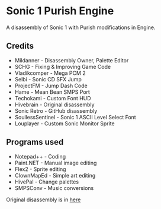 # Sonic 1 Purish Engine
A disassembly of Sonic 1 with Purish modifications in Engine.
## Credits
* Mildanner - Disassembly Owner, Palette Editor
* SCHG - Fixing & Improving Game Code
* Vladikcomper - Mega PCM 2
* Selbi - Sonic CD SFX Jump
* ProjectFM - Jump Dash Code
* Hame - Mean Bean SMPS Port
* Techokami - Custom Font HUD
* Hivebrain - Original disassembly
* Sonic Retro - GitHub disassembly
* SoullessSentinel - Sonic 1 ASCII Level Select Font
* Louplayer - Custom Sonic Monitor Sprite
## Programs used
* Notepad++ - Coding
* Paint.NET - Manual image editing
* Flex2 - Sprite editing
* ClownMapEd - Simple art editing
* HivePal - Change palettes
* SMPSConv - Music conversions

Original disassembly is in [here](https://github.com/sonicretro/s1disasm)
